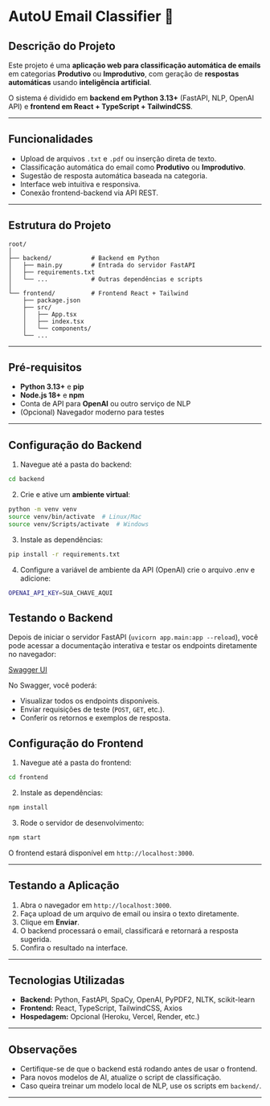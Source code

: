 # AutoU Email Classifier 🚀

## Descrição do Projeto

Este projeto é uma **aplicação web para classificação automática de emails** em categorias **Produtivo** ou **Improdutivo**, com geração de **respostas automáticas** usando **inteligência artificial**.

O sistema é dividido em **backend em Python 3.13+** (FastAPI, NLP, OpenAI API) e **frontend em React + TypeScript + TailwindCSS**.

---

## Funcionalidades

- Upload de arquivos `.txt` e `.pdf` ou inserção direta de texto.
- Classificação automática do email como **Produtivo** ou **Improdutivo**.
- Sugestão de resposta automática baseada na categoria.
- Interface web intuitiva e responsiva.
- Conexão frontend-backend via API REST.

---

## Estrutura do Projeto

```
root/
│
├── backend/           # Backend em Python
│   ├── main.py        # Entrada do servidor FastAPI
│   ├── requirements.txt
│   └── ...            # Outras dependências e scripts
│
└── frontend/          # Frontend React + Tailwind
    ├── package.json
    ├── src/
    │   ├── App.tsx
    │   ├── index.tsx
    │   └── components/
    └── ...
```

---

## Pré-requisitos

- **Python 3.13+** e **pip**
- **Node.js 18+** e **npm**
- Conta de API para **OpenAI** ou outro serviço de NLP
- (Opcional) Navegador moderno para testes

---

## Configuração do Backend

1. Navegue até a pasta do backend:
```bash
cd backend
```

2. Crie e ative um **ambiente virtual**:
```bash
python -m venv venv
source venv/bin/activate  # Linux/Mac
source venv/Scripts/activate  # Windows
```

3. Instale as dependências:
```bash
pip install -r requirements.txt
```

4. Configure a variável de ambiente da API (OpenAI) crie o arquivo .env e adicione:
```bash
OPENAI_API_KEY=SUA_CHAVE_AQUI
```

## Testando o Backend

Depois de iniciar o servidor FastAPI (`uvicorn app.main:app --reload`), você pode acessar a documentação interativa e testar os endpoints diretamente no navegador:

[Swagger UI](http://localhost:8000/docs#/)

No Swagger, você poderá:

- Visualizar todos os endpoints disponíveis.
- Enviar requisições de teste (`POST`, `GET`, etc.).
- Conferir os retornos e exemplos de resposta.

## Configuração do Frontend

1. Navegue até a pasta do frontend:
```bash
cd frontend
```

2. Instale as dependências:
```bash
npm install
```

3. Rode o servidor de desenvolvimento:
```bash
npm start
```

O frontend estará disponível em `http://localhost:3000`.

---

## Testando a Aplicação

1. Abra o navegador em `http://localhost:3000`.
2. Faça upload de um arquivo de email ou insira o texto diretamente.
3. Clique em **Enviar**.
4. O backend processará o email, classificará e retornará a resposta sugerida.
5. Confira o resultado na interface.

---

## Tecnologias Utilizadas

- **Backend:** Python, FastAPI, SpaCy, OpenAI, PyPDF2, NLTK, scikit-learn
- **Frontend:** React, TypeScript, TailwindCSS, Axios
- **Hospedagem:** Opcional (Heroku, Vercel, Render, etc.)

---

## Observações

- Certifique-se de que o backend está rodando antes de usar o frontend.
- Para novos modelos de AI, atualize o script de classificação.
- Caso queira treinar um modelo local de NLP, use os scripts em `backend/`.

---

